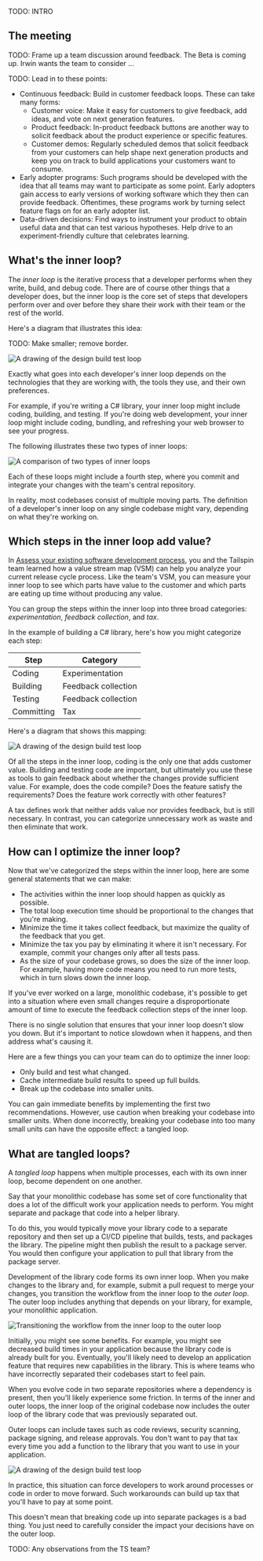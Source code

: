 TODO: INTRO

## The meeting

TODO: Frame up a team discussion around feedback. The Beta is coming up. Irwin wants the team to consider ...

TODO: Lead in to these points:

- Continuous feedback: Build in customer feedback loops. These can take many forms:
  - Customer voice: Make it easy for customers to give feedback, add ideas, and vote on next generation features.
  - Product feedback: In-product feedback buttons are another way to solicit feedback about the product experience or specific features.
  - Customer demos: Regularly scheduled demos that solicit feedback from your customers can help shape next generation products and keep you on track to build applications your customers want to consume.
- Early adopter programs: Such programs should be developed with the idea that all teams may want to participate as some point. Early adopters gain access to early versions of working software which they then can provide feedback. Oftentimes, these programs work by turning select feature flags on for an early adopter list.
- Data-driven decisions: Find ways to instrument your product to obtain useful data and that can test various hypotheses. Help drive to an experiment-friendly culture that celebrates learning.

## What's the inner loop?

The _inner loop_ is the iterative process that a developer performs when they write, build, and debug code. There are of course other things that a developer does, but the inner loop is the core set of steps that developers perform over and over before they share their work with their team or the rest of the world.

Here's a diagram that illustrates this idea:

TODO: Make smaller; remove border.

![A drawing of the design build test loop](../media/2-inner-loop.png)

Exactly what goes into each developer's inner loop depends on the technologies that they are working with, the tools they use, and their own preferences.

For example, if you're writing a C# library, your inner loop might include coding, building, and testing. If you're doing web development, your inner loop might include coding, bundling, and refreshing your web browser to see your progress.

The following illustrates these two types of inner loops:

![A comparison of two types of inner loops](../media/2-inner-loop-2.png)

Each of these loops might include a fourth step, where you commit and integrate your changes with the team's central repository.

In reality, most codebases consist of multiple moving parts. The definition of a developer's inner loop on any single codebase might vary, depending on what they're working on.

## Which steps in the inner loop add value?

In [Assess your existing software development process](/learn/modules/assess-your-development-process/?azure-portal=true), you and the Tailspin team learned how a value stream map (VSM) can help you analyze your current release cycle process. Like the team's VSM, you can measure your inner loop to see which parts have value to the customer and which parts are eating up time without producing any value.

You can group the steps within the inner loop into three broad categories: *experimentation*, *feedback collection*, and *tax*.

In the example of building a C# library, here's how you might categorize each step:

| Step       | Category            |
|------------|---------------------|
| Coding     | Experimentation     |
| Building   | Feedback collection |
| Testing    | Feedback collection |
| Committing | Tax                 |

Here's a diagram that shows this mapping:

![A drawing of the design build test loop](../media/2-inner-loop-3.png)

Of all the steps in the inner loop, coding is the only one that adds customer value. Building and testing code are important, but ultimately you use these as tools to gain feedback about whether the changes provide sufficient value. For example, does the code compile? Does the feature satisfy the requirements? Does the feature work correctly with other features?

A tax defines work that neither adds value nor provides feedback, but is still necessary. In contrast, you can categorize unnecessary work as waste and then eliminate that work.

## How can I optimize the inner loop?

Now that we've categorized the steps within the inner loop, here are some general statements that we can make:

- The activities within the inner loop should happen as quickly as possible.
- The total loop execution time should be proportional to the changes that you're making.
- Minimize the time it takes collect feedback, but maximize the quality of the feedback that you get.
- Minimize the tax you pay by eliminating it where it isn't necessary. For example, commit your changes only after all tests pass.
- As the size of your codebase grows, so does the size of the inner loop. For example, having more code means you need to run more tests, which in turn slows down the inner loop.

If you've ever worked on a large, monolithic codebase, it's possible to get into a situation where even small changes require a disproportionate amount of time to execute the feedback collection steps of the inner loop.

There is no single solution that ensures that your inner loop doesn't slow you down. But it's important to notice slowdown when it happens, and then address what's causing it.

Here are a few things you can your team can do to optimize the inner loop:

* Only build and test what changed.
* Cache intermediate build results to speed up full builds.
* Break up the codebase into smaller units.

You can gain immediate benefits by implementing the first two recommendations. However, use caution when breaking your codebase into smaller units. When done incorrectly, breaking your codebase into too many small units can have the opposite effect: a tangled loop.

## What are tangled loops?

A _tangled loop_ happens when multiple processes, each with its own inner loop, become dependent on one another.

Say that your monolithic codebase has some set of core functionality that does a lot of the difficult work your application needs to perform. You might separate and package that code into a helper library.

To do this, you would typically move your library code to a separate repository and then set up a CI/CD pipeline that builds, tests, and packages the library. The pipeline might then publish the result to a package server. You would then configure your application to pull that library from the package server.

Development of the library code forms its own inner loop. When you make changes to the library and, for example, submit a pull request to merge your changes, you transition the workflow from the inner loop to the _outer loop_. The outer loop includes anything that depends on your library, for example, your monolithic application.

![Transitioning the workflow from the inner loop to the outer loop](../media/2-inner-loop-4.png)

Initially, you might see some benefits. For example, you might see decreased build times in your application because the library code is already built for you. Eventually, you'll likely need to develop an application feature that requires new capabilities in the library. This is where teams who have incorrectly separated their codebases start to feel pain.

When you evolve code in two separate repositories where a dependency is present, then you'll likely experience some friction. In terms of the inner and outer loops, the inner loop of the original codebase now includes the outer loop of the library code that was previously separated out.

Outer loops can include taxes such as code reviews, security scanning, package signing, and release approvals. You don't want to pay that tax every time you add a function to the library that you want to use in your application.

![A drawing of the design build test loop](../media/2-inner-loop-5.png)

In practice, this situation can force developers to work around processes or code in order to move forward. Such workarounds can build up tax that you'll have to pay at some point.

This doesn't mean that breaking code up into separate packages is a bad thing. You just need to carefully consider the impact your decisions have on the outer loop.

TODO: Any observations from the TS team?